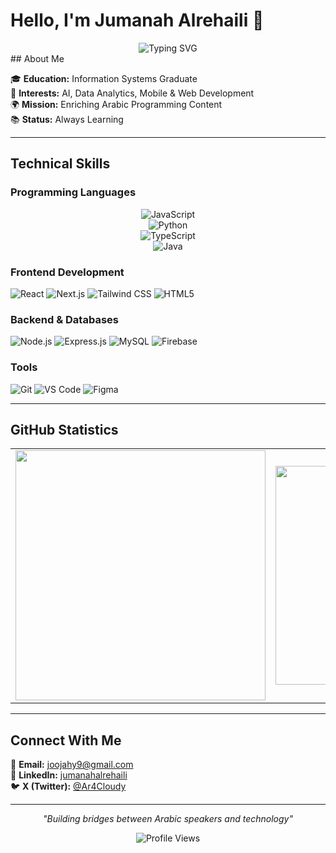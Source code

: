 # Hello, I'm Jumanah Alrehaili 👋

<div align="center">
<img src="https://readme-typing-svg.herokuapp.com?font=Fira+Code&size=22&duration=3000&pause=1000&color=6366F1&center=true&vCenter=true&width=500&lines=Information+Systems+Graduate;AI+%26+Data+Analytics+Enthusiast;Building+Arabic+Programming+Content;Always+Learning+%26+Growing" alt="Typing SVG" />
</div>
## About Me

🎓 **Education:** Information Systems Graduate  
🤖 **Interests:** AI, Data Analytics, Mobile & Web Development  
🌍 **Mission:** Enriching Arabic Programming Content  
📚 **Status:** Always Learning  

---

## Technical Skills

### Programming Languages
<div align="center">

![JavaScript](https://img.shields.io/badge/JavaScript-323330?style=flat&logo=javascript&logoColor=F7DF1E)  
![Python](https://img.shields.io/badge/Python-14354C?style=flat&logo=python&logoColor=white)  
![TypeScript](https://img.shields.io/badge/TypeScript-007ACC?style=flat&logo=typescript&logoColor=white)  
![Java](https://img.shields.io/badge/Java-ED8B00?style=flat&logo=openjdk&logoColor=white)  

</div>

### Frontend Development
![React](https://img.shields.io/badge/React-20232A?style=flat&logo=react&logoColor=61DAFB)
![Next.js](https://img.shields.io/badge/Next.js-000000?style=flat&logo=next.js&logoColor=white)
![Tailwind CSS](https://img.shields.io/badge/Tailwind_CSS-38B2AC?style=flat&logo=tailwind-css&logoColor=white)
![HTML5](https://img.shields.io/badge/HTML5-E34F26?style=flat&logo=html5&logoColor=white)

### Backend & Databases
![Node.js](https://img.shields.io/badge/Node.js-43853D?style=flat&logo=node.js&logoColor=white)
![Express.js](https://img.shields.io/badge/Express.js-404D59?style=flat&logo=express&logoColor=white)
![MySQL](https://img.shields.io/badge/MySQL-00000F?style=flat&logo=mysql&logoColor=white)
![Firebase](https://img.shields.io/badge/Firebase-039BE5?style=flat&logo=firebase&logoColor=white)

### Tools
![Git](https://img.shields.io/badge/Git-E34F26?style=flat&logo=git&logoColor=white)
![VS Code](https://img.shields.io/badge/VS_Code-0078D4?style=flat&logo=visual%20studio%20code&logoColor=white)
![Figma](https://img.shields.io/badge/Figma-F24E1E?style=flat&logo=figma&logoColor=white)

---

## GitHub Statistics

<div align="center">

<table>
<tr>
<td align="center">
<img src="https://github-readme-stats.vercel.app/api?username=je-deve&show_icons=true&theme=default&hide_border=true&bg_color=f8fafc&title_color=6366f1&icon_color=8b5cf6&text_color=64748b" width="400" />
</td>
<td align="center">
<img src="https://github-readme-stats.vercel.app/api/top-langs/?username=je-deve&layout=compact&theme=default&hide_border=true&bg_color=f8fafc&title_color=6366f1&text_color=64748b" width="350" />
</td>
</tr>
</table>

</div>

---

## Connect With Me

📧 **Email:** [joojahy9@gmail.com](mailto:joojahy9@gmail.com)  
💼 **LinkedIn:** [jumanahalrehaili](https://linkedin.com/in/jumanahalrehaili)  
🐦 **X (Twitter):** [@Ar4Cloudy](https://x.com/Ar4Cloudy)  

---

<div align="center">

*"Building bridges between Arabic speakers and technology"*

![Profile Views](https://komarev.com/ghpvc/?username=je-deve&color=6366f1&style=flat&label=Profile+Views)

</div>
